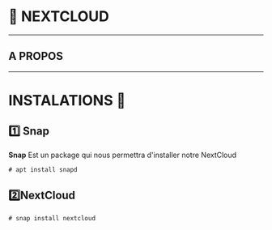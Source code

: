 # :pushpin: NEXTCLOUD

---
## A PROPOS 

---

# INSTALATIONS :round_pushpin:

## :one: Snap  
**Snap** Est un package qui nous permettra d'installer notre NextCloud 
```
# apt install snapd
```
## :two:NextCloud
```
# snap install nextcloud
```

